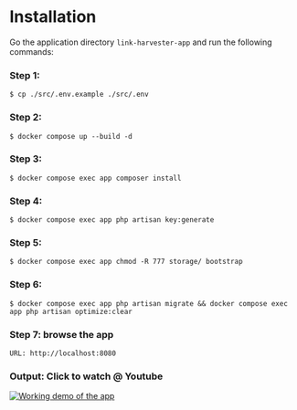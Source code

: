 # Installation

Go the application directory `link-harvester-app` and run the following commands: 

### Step 1:

    $ cp ./src/.env.example ./src/.env

### Step 2:

    $ docker compose up --build -d
     
### Step 3:

    $ docker compose exec app composer install

### Step 4:

    $ docker compose exec app php artisan key:generate

### Step 5:

    $ docker compose exec app chmod -R 777 storage/ bootstrap

### Step 6:

    $ docker compose exec app php artisan migrate && docker compose exec app php artisan optimize:clear


### Step 7: browse the app

    URL: http://localhost:8080

### Output: Click to watch @ Youtube

[![Working demo of the app](https://img.youtube.com/vi/NPVlJ6r5l6c/0.jpg)](https://www.youtube.com/watch?v=NPVlJ6r5l6c)


